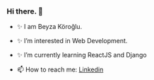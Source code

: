 ### Hi there. 👋

- ✨ I am Beyza Köroğlu.
- ✨ I’m interested in Web Development.
- ✨ I’m currently learning ReactJS and Django

- 📫 How to reach me: [Linkedin](https://www.linkedin.com/in/beyza-koroglu/)

